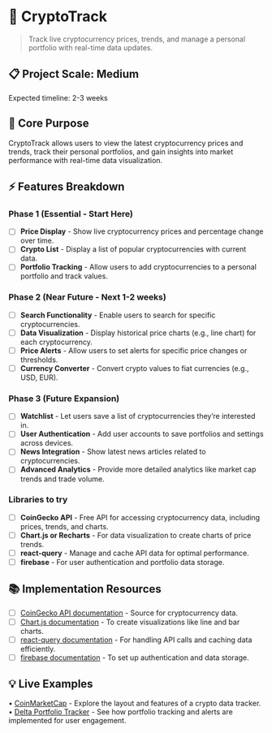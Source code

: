 # 🎯 CryptoTrack
> Track live cryptocurrency prices, trends, and manage a personal portfolio with real-time data updates.

## 📋 Project Scale: Medium
Expected timeline: 2-3 weeks

## 🎯 Core Purpose
CryptoTrack allows users to view the latest cryptocurrency prices and trends, track their personal portfolios, and gain insights into market performance with real-time data visualization.

## ⚡ Features Breakdown

### Phase 1 (Essential - Start Here)
- [ ] **Price Display** - Show live cryptocurrency prices and percentage change over time.
- [ ] **Crypto List** - Display a list of popular cryptocurrencies with current data.
- [ ] **Portfolio Tracking** - Allow users to add cryptocurrencies to a personal portfolio and track values.

### Phase 2 (Near Future - Next 1-2 weeks)
- [ ] **Search Functionality** - Enable users to search for specific cryptocurrencies.
- [ ] **Data Visualization** - Display historical price charts (e.g., line chart) for each cryptocurrency.
- [ ] **Price Alerts** - Allow users to set alerts for specific price changes or thresholds.
- [ ] **Currency Converter** - Convert crypto values to fiat currencies (e.g., USD, EUR).

### Phase 3 (Future Expansion)
- [ ] **Watchlist** - Let users save a list of cryptocurrencies they’re interested in.
- [ ] **User Authentication** - Add user accounts to save portfolios and settings across devices.
- [ ] **News Integration** - Show latest news articles related to cryptocurrencies.
- [ ] **Advanced Analytics** - Provide more detailed analytics like market cap trends and trade volume.

### Libraries to try
- [ ] **CoinGecko API** - Free API for accessing cryptocurrency data, including prices, trends, and charts.
- [ ] **Chart.js or Recharts** - For data visualization to create charts of price trends.
- [ ] **react-query** - Manage and cache API data for optimal performance.
- [ ] **firebase** - For user authentication and portfolio data storage.

## 📚 Implementation Resources
- [ ] [CoinGecko API documentation](https://www.coingecko.com/en/api) - Source for cryptocurrency data.
- [ ] [Chart.js documentation](https://www.chartjs.org/docs/latest/) - To create visualizations like line and bar charts.
- [ ] [react-query documentation](https://react-query.tanstack.com/) - For handling API calls and caching data efficiently.
- [ ] [firebase documentation](https://firebase.google.com/docs) - To set up authentication and data storage.

## 💡 Live Examples
• [CoinMarketCap](https://coinmarketcap.com/) - Explore the layout and features of a crypto data tracker.
• [Delta Portfolio Tracker](https://delta.app/) - See how portfolio tracking and alerts are implemented for user engagement.